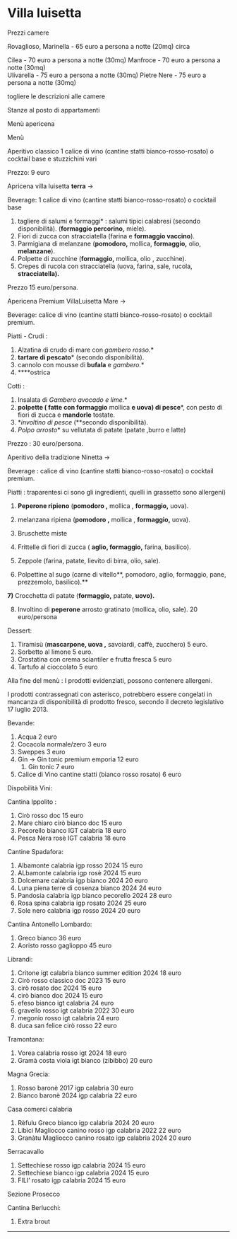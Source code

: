 # Villa luisetta

Prezzi camere

Rovaglioso, Marinella - 65 euro a persona a notte (20mq) circa

Cilea - 70 euro a persona a notte (30mq)
Manfroce - 70 euro a persona a notte (30mq)  
Ulivarella - 75 euro a persona a notte (30mq)
Pietre Nere - 75 euro a persona a notte (30mq)

togliere le descrizioni alle camere

Stanze al posto di appartamenti

Menù apericena

Menù

Aperitivo classico 1 calice di vino (cantine statti bianco-rosso-rosato) o cocktail base e stuzzichini vari

Prezzo:  9 euro

Apricena villa luisetta **terra** → 

Beverage: 1 calice di vino (cantine statti bianco-rosso-rosato) o cocktail base

1.  tagliere di salumi e formaggi* : salumi tipici calabresi (secondo disponibilità). (**formaggio percorino,** miele).
2.  Fiori di zucca con stracciatella (farina e **formaggio vaccino**).
3.  Parmigiana di melanzane (**pomodoro,** mollica, **formaggio,** olio, **melanzane**). 
4. Polpette di zucchine (**formaggio,** mollica, olio , zucchine). 
5. Crepes di rucola con stracciatella (uova, farina, sale, rucola, **stracciatella).** 

 Prezzo 15 euro/persona.

Apericena Premium VillaLuisetta Mare → 

Beverage: calice di vino (cantine statti bianco-rosso-rosato) o cocktail premium. 

Piatti - Crudi : 

1. Alzatina di crudo di mare con **gambero rosso*.**
2.  **tartare di pescato*** (secondo disponibilità).
3.  cannolo con mousse di **bufala** e **gambero*.**
4.  ****ostrica

Cotti : 

1. Insalata di **Gambero* avocado e lime.**
2. **polpette ( fatte con formaggio** mollica **e uova) di pesce***, con pesto di fiori di zucca e **mandorle** tostate.
3. **involtino di pesce* (**secondo disponibilità).
4. **Polpo* arrosto** su vellutata di patate (patate ,burro e latte) 

Prezzo : 30 euro/persona.

Aperitivo della tradizione Ninetta →   

Beverage : calice di vino (cantine statti bianco-rosso-rosato) o cocktail premium.

Piatti : traparentesi ci sono gli ingredienti, quelli in grassetto sono allergeni)

1) **Peperone ripieno** (**pomodoro ,** mollica , **formaggio,** uova). 

2) melanzana ripiena (**pomodoro ,** mollica , **formaggio,** uova).

3) Bruschette miste 

4) Frittelle di fiori di zucca ( **aglio, formaggio,** farina, basilico). 

5) Zeppole (farina, patate, lievito di birra, olio, sale).

6) Polpettine al sugo (carne di vitello**, pomodoro, aglio, formaggio, pane, prezzemolo, basilico).**

**7)** Crocchetta di patate (**formaggio,** patate, **uovo).** 

8) Involtino di **peperone** arrosto gratinato (mollica, olio, sale). 20 euro/persona

Dessert: 

1.  Tiramisù (**mascarpone, uova ,** savoiardi, caffè, zucchero) 5 euro.
2. Sorbetto al limone 5 euro.
3. Crostatina con crema sciantiler e frutta fresca 5 euro
4. Tartufo al cioccolato 5 euro

Alla fine del menù : I prodotti evidenziati, possono contenere allergeni. 

I prodotti contrassegnati con asterisco, potrebbero essere congelati in mancanza di disponibilità di prodotto fresco, secondo il decreto legislativo 17 luglio 2013.

Bevande: 

1. Acqua 2 euro 
2. Cocacola normale/zero 3 euro 
3. Sweppes 3 euro
4. Gin → Gin tonic premium emporia 12 euro
    1. Gin tonic 7 euro 
5. Calice di Vino cantine statti (bianco rosso rosato) 6 euro 

Dispobilità Vini: 

Cantina Ippolito :

1. Cirò rosso doc 15 euro 
2. Mare chiaro cirò bianco doc 15 euro 
3. Pecorello bianco IGT calabria 18 euro 
4. Pesca Nera rosè IGT calabria 18 euro 

Cantine Spadafora: 

1. Albamonte calabria igp rosso 2024  15 euro 
2. ALbamonte calabria igp rosè 2024 15 euro 
3. Dolcemare calabria igp bianco 2024 20 euro 
4. Luna piena terre di cosenza bianco 2024 24 euro 
5. Pandosia calabria igp bianco pecorello 2024 28 euro 
6. Rosa spina calabria igp rosato 2024 25 euro 
7. Sole nero calabria igp rosso 2024 20 euro 

Cantina Antonello Lombardo:

1. Greco bianco 36 euro 
2. Aoristo rosso gaglioppo 45 euro

Librandi: 

1. Critone igt calabria bianco summer edition 2024 18 euro 
2. Cirò rosso classico doc 2023 15 euro 
3. cirò rosato doc 2024 15 euro 
4. cirò bianco doc 2024 15 euro 
5. efeso bianco igt calabria 24 euro 
6. gravello rosso igt calabria 2022 30 euro 
7. megonio rosso igt calabria 24 euro 
8. duca san felice cirò rosso 22 euro 

Tramontana: 

1. Vorea calabria rosso igt 2024 18 euro
2. Gramà costa viola igt bianco (zibibbo) 20 euro

Magna Grecia:

1. Rosso baronè 2017 igp calabria  30 euro 
2. Bianco baronè 2024 igp calabria 22 euro

Casa comerci calabria 

1. Rèfulu Greco bianco igp calabria 2024 20 euro
2. Libìci Magliocco canino rosso igp calabria 2022 22 euro
3. Granàtu Magliocco canino rosato igp calabria 2024 20 euro 

Serracavallo

1. Settechiese rosso igp calabria 2024 15 euro 
2. Settechiese  bianco igp calabria 2024 15 euro 
3. FILI’ rosato igp calabria 2024 15 euro

Sezione Prosecco 

Cantina Berlucchi:

1. Extra brout 

 ****